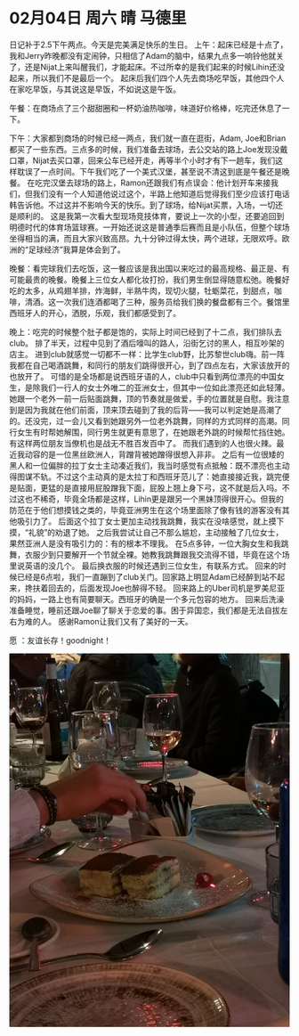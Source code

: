 # 02月04日 周六 晴 马德里

日记补于2.5下午两点。今天是完美满足快乐的生日。
上午：起床已经是十点了，我和Jerry昨晚都没有定闹钟，只相信了Adam的脑中，结果九点多一响铃他就关了，还是Nijat上来叫醒我们，才能起床。不过所幸的是我们起来的时候Lihin还没起来，所以我们不是最后一个。
起床后我们四个人先去商场吃早饭，其他四个人在家吃早饭，与其说这是早饭，不如说这是午饭。

午餐：在商场点了三个甜甜圈和一杯奶油热咖啡，味道好价格棒，吃完还休息了一下。

下午：大家都到商场的时候已经一两点，我们就一直在逛街，Adam, Joe和Brian都买了一些东西。三点多的时候，我们准备去球场，去公交站的路上Joe发现没戴口罩，Nijat去买口罩，回来公车已经开走，再等半个小时才有下一趟车，我们这样耽误了一点时间。下午我们吃了一个美式汉堡，甚至说不清这到底是午餐还是晚餐。
在吃完汉堡去球场的路上，Ramon还跟我们有点误会：他计划开车来接我们，但我们没有一个人知道他说过这个，半路上他知道后觉得我们至少应该打电话韩告诉他。不过这并不影响今天的快乐。到了球场，给Nijat买票，入场，一切还是顺利的。
这是我第一次看大型现场竞技体育，要说上一次的小型，还要追回到明德时代的体育场篮球赛。一开始还说这是普通季后赛而且是小队伍，但整个球场坐得相当的满，而且大家兴致高昂。九十分钟过得太快，两个进球，无限欢呼。欧洲的“足球经济”我算是体会到了。

晚餐：看完球我们去吃饭，这一餐应该是我出国以来吃过的最高规格、最正是、有可能最贵的晚餐。晚餐上三位女人都化妆打扮，我们男生倒显得随意松弛。晚餐好吃的太多，从鸡翅羊排，炸海鲜，半熟牛肉，现切火腿，牡蛎菜花，到甜点，咖啡，清酒。这一次我们连酒都喝了三种，服务员给我们换的餐盘都有三个。餐馆里西班牙人的开心，洒脱，乐观，我们都感受到了。

晚上：吃完的时候整个肚子都是饱的，实际上时间已经到了十二点，我们排队去club。
排了半天，过程中见到了酒后嚎叫的路人，沿街乞讨的黑人，相互吵架的店主。
进到club就感觉一切都不一样：比学生club野，比苏黎世club嗨。前一阵我都在自己喝酒跳舞，和同行的朋友们跳得很开心，到了四点左右，大家该放开的也放开了。
可惜的是全场都是说西班牙语的人，club中只看到两位漂亮的中国女生，是除我们一行人的女士外唯二的亚洲女士，但其中一位如此漂亮还如此轻薄。她跟一个老外一前一后贴面跳舞，顶的节奏就是做爱，手的位置就是自慰。我注意到是因为我就在他们前面，顶来顶去碰到了我的后背——我可以判定她是高潮了的。还没完，过一会儿又看到她跟另外一位老外跳舞，同样的方式同样的高潮。同行女生有时帮她解围，同行男生就更有意思了，在她跟老外跳的时候帮忙挡住她。有这样两位朋友当僚机也是战无不胜百发百中了。
而我们遇到的人也很火辣。最近我动容的是一位黑丝欧洲人，背蹭背被她蹭得很想入非非。
之后有一位很矮的黑人和一位偏胖的拉丁女士主动凑近我们，我当时感觉有点抵触：既不漂亮也主动得图谋不轨。不过这个主动真的是太拉丁和西班牙范儿了：她直接接近我，跳完便是贴面，更猛的是直接用屁股蹭我下面，屁股上翘上身下弓，这不就是后入吗。不过这也不稀奇，毕竟全场都是这样，Lihin更是跟另一个黑妹顶得很开心。但我的防范在于他们想摸钱之类的，毕竟亚洲男生在这个场里面除了像有钱的游客没有其他吸引力了。
后面这个拉丁女士更加主动找我跳舞，我实在没啥感觉，就上摸下摸，“礼貌”的劝退了她。
之后我尝试让自己不那么尴尬，主动接触了几位女士，果然亚洲人是没有吸引力的：有的根本不理我。
在5点多钟，一位大胸女生和我跳舞，衣服少到只要解开一个节就全裸。她教我跳舞跟我交流得不错，毕竟在这个场里说英语的没几个。
最后换衣服的时候还遇到三位女生，有联系方式。
回来的时候已经是6点啦，我们一直蹦到了club关门。回家路上明显Adam已经醉到站不起来，搀扶着回去的，后面发现Joe也醉得不轻。
回来路上的Uber司机是罗美尼亚的妈妈，一路上也有简要聊天。西班牙的确是一个多元包容的地方。
回来后洗澡准备睡觉，睡前还跟Joe聊了聊关于恋爱的事。困于异国恋，我们都是无法自拔左右为难的人。
感谢Ramon让我们又有了美好的一天。

愿 ：友谊长存！goodnight！


![image](images\\63dfd1b851f833f0278169dc.jpg)




